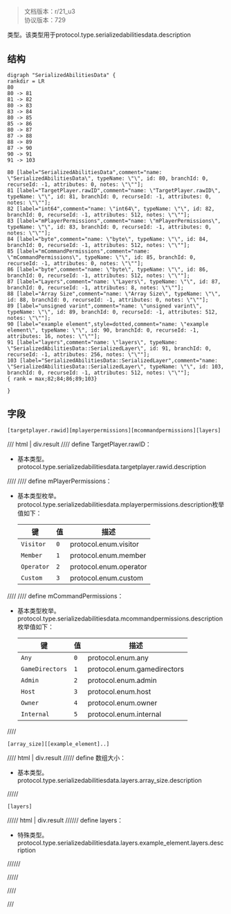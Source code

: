 # <!-- md:samp SerializedAbilitiesData -->

> 文档版本：r/21_u3<br/>协议版本：729

<!-- md:samp SerializedAbilitiesData -->类型。该类型用于protocol.type.serializedabilitiesdata.description

## 结构

```viz
digraph "SerializedAbilitiesData" {
rankdir = LR
80
80 -> 81
81 -> 82
80 -> 83
83 -> 84
80 -> 85
85 -> 86
80 -> 87
87 -> 88
88 -> 89
87 -> 90
90 -> 91
91 -> 103

80 [label="SerializedAbilitiesData",comment="name: \"SerializedAbilitiesData\", typeName: \"\", id: 80, branchId: 0, recurseId: -1, attributes: 0, notes: \"\""];
81 [label="TargetPlayer.rawID",comment="name: \"TargetPlayer.rawID\", typeName: \"\", id: 81, branchId: 0, recurseId: -1, attributes: 0, notes: \"\""];
82 [label="int64",comment="name: \"int64\", typeName: \"\", id: 82, branchId: 0, recurseId: -1, attributes: 512, notes: \"\""];
83 [label="mPlayerPermissions",comment="name: \"mPlayerPermissions\", typeName: \"\", id: 83, branchId: 0, recurseId: -1, attributes: 0, notes: \"\""];
84 [label="byte",comment="name: \"byte\", typeName: \"\", id: 84, branchId: 0, recurseId: -1, attributes: 512, notes: \"\""];
85 [label="mCommandPermissions",comment="name: \"mCommandPermissions\", typeName: \"\", id: 85, branchId: 0, recurseId: -1, attributes: 0, notes: \"\""];
86 [label="byte",comment="name: \"byte\", typeName: \"\", id: 86, branchId: 0, recurseId: -1, attributes: 512, notes: \"\""];
87 [label="Layers",comment="name: \"Layers\", typeName: \"\", id: 87, branchId: 0, recurseId: -1, attributes: 8, notes: \"\""];
88 [label="Array Size",comment="name: \"Array Size\", typeName: \"\", id: 88, branchId: 0, recurseId: -1, attributes: 0, notes: \"\""];
89 [label="unsigned varint",comment="name: \"unsigned varint\", typeName: \"\", id: 89, branchId: 0, recurseId: -1, attributes: 512, notes: \"\""];
90 [label="example element",style=dotted,comment="name: \"example element\", typeName: \"\", id: 90, branchId: 0, recurseId: -1, attributes: 16, notes: \"\""];
91 [label="layers",comment="name: \"layers\", typeName: \"SerializedAbilitiesData::SerializedLayer\", id: 91, branchId: 0, recurseId: -1, attributes: 256, notes: \"\""];
103 [label="SerializedAbilitiesData::SerializedLayer",comment="name: \"SerializedAbilitiesData::SerializedLayer\", typeName: \"\", id: 103, branchId: 0, recurseId: -1, attributes: 512, notes: \"\""];
{ rank = max;82;84;86;89;103}

}

```

## 字段

```title='SerializedAbilitiesData'
[targetplayer.rawid][mplayerpermissions][mcommandpermissions][layers]
```

/// html | div.result
//// define
TargetPlayer.rawID：<!-- md:samp int64 -->

- 基本类型。protocol.type.serializedabilitiesdata.targetplayer.rawid.description


////
//// define
mPlayerPermissions：<!-- md:samp byte -->

- 基本类型枚举。protocol.type.serializedabilitiesdata.mplayerpermissions.description枚举值如下：

  |键|值|描述|
  |---|---|---|
  |`Visitor`|`0`|protocol.enum.visitor|
  |`Member`|`1`|protocol.enum.member|
  |`Operator`|`2`|protocol.enum.operator|
  |`Custom`|`3`|protocol.enum.custom|



////
//// define
mCommandPermissions：<!-- md:samp byte -->

- 基本类型枚举。protocol.type.serializedabilitiesdata.mcommandpermissions.description枚举值如下：

  |键|值|描述|
  |---|---|---|
  |`Any`|`0`|protocol.enum.any|
  |`GameDirectors`|`1`|protocol.enum.gamedirectors|
  |`Admin`|`2`|protocol.enum.admin|
  |`Host`|`3`|protocol.enum.host|
  |`Owner`|`4`|protocol.enum.owner|
  |`Internal`|`5`|protocol.enum.internal|



////
```title='Layers'
[array_size][[example_element]..]
```

//// html | div.result
///// define
数组大小：<!-- md:samp unsigned varint -->

- 基本类型。protocol.type.serializedabilitiesdata.layers.array_size.description


/////
```title='示例元素'
[layers]
```

///// html | div.result
////// define
layers：[<!-- md:samp SerializedAbilitiesData::SerializedLayer -->](../types/serializedabilitiesdata__serializedlayer.md)

- 特殊类型。protocol.type.serializedabilitiesdata.layers.example_element.layers.description


//////

/////

////

///

